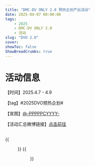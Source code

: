 ```yaml
---
title: "DMC-DV ONLY 2.0 预热企划产出活动"
date: 2025-04-07 00:00:00
tags: 
    - 2025
    - DMC-DV ONLY 2.0
    - 活动
slug: "DVO 2.0"
cover:
showToc: false
ShowBreadCrumbs: true
---
```


# 活动信息

【时间】2025.4.7 - 4.9

【tag】#2025DVO预热企划#

【宣图】[@-PPPPPCYYYY-](https://weibo.com/u/5894906859)

【活动汇总微博链接】[点击前往](http://m.weibo.cn/status/5153958063768481?)


<br>
{{<figure src="dvo47.webp#center"  caption="DVO 2.活动名单" width="500px">}}
{{<figure src="dvo49.jpeg#center"  caption="DVO 2.汇总头图" width="500px">}}

